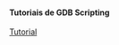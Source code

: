 #### Tutoriais de GDB Scripting


[Tutorial](https://www.adacore.com/gems/gem-119-gdb-scripting-part-1/)
